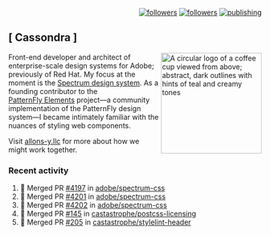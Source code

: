 <p align="right"><a rel="me" href="https://front-end.social/@castastrophe">
    <img alt="followers" title="Follow me on Mastodon" src="https://img.shields.io/mastodon/follow/109297102751309835?domain=https%3A%2F%2Ffront-end.social&label=Follow&logo=mastodon&logoColor=white&style=for-the-badge&labelColor=008080&color=006969"/></a>
  <a href="https://codepen.io/castastrophe/">
    <img alt="followers" title="Follow me on CodePen" src="https://img.shields.io/badge/23-1?color=640464&labelColor=7c007c&style=for-the-badge&logo=codepen&label=Follow"/></a>
<a href="https://castastrophe.medium.com/">
    <img alt="publishing" title="View articles on Medium" src="https://img.shields.io/badge/107-1?color=666&labelColor=444&label=subscribe&logo=medium&logoColor=white&style=for-the-badge"/></a>
</p>

## [&nbsp;Cassondra&nbsp;]

<img align="right" src="https://github-production-user-asset-6210df.s3.amazonaws.com/1840295/253016758-ba468774-1cd3-42c2-8f43-947b5eeb5edf.png" height="200" alt="A circular logo of a coffee cup viewed from above; abstract, dark outlines with hints of teal and creamy tones">

Front-end developer and architect of enterprise-scale design systems for Adobe; previously of Red Hat. My focus at the moment is the [Spectrum design system](https://github.com/adobe/spectrum-css). As a founding contributor to the [PatternFly&nbsp;Elements](https://github.com/patternfly/patternfly-elements) project&mdash;a community implementation of the PatternFly design system&mdash;I became intimately familiar with the nuances of styling web components.

Visit [allons-y.llc](http://allons-y.llc/) for more about how we might work together.

### Recent activity

<!--START_SECTION:activity-->
1. 🎉 Merged PR [#4197](https://github.com/adobe/spectrum-css/pull/4197) in [adobe/spectrum-css](https://github.com/adobe/spectrum-css)
2. 🎉 Merged PR [#4201](https://github.com/adobe/spectrum-css/pull/4201) in [adobe/spectrum-css](https://github.com/adobe/spectrum-css)
3. 🎉 Merged PR [#4202](https://github.com/adobe/spectrum-css/pull/4202) in [adobe/spectrum-css](https://github.com/adobe/spectrum-css)
4. 🎉 Merged PR [#145](https://github.com/castastrophe/postcss-licensing/pull/145) in [castastrophe/postcss-licensing](https://github.com/castastrophe/postcss-licensing)
5. 🎉 Merged PR [#205](https://github.com/castastrophe/stylelint-header/pull/205) in [castastrophe/stylelint-header](https://github.com/castastrophe/stylelint-header)
<!--END_SECTION:activity-->
